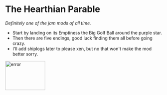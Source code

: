 # The Hearthian Parable
*Definitely one of the jam mods of all time.*

- Start by landing on its Emptiness the Big Golf Ball around the purple star.
- Then there are five endings, good luck finding them all before going crazy.
- I'll add shiplogs later to please xen, but no that won't make the mod better sorry.

[](https://github.com/user-attachments/assets/8f96286f-4928-47ba-881c-db9624a96e7e)
[](https://raw.githubusercontent.com/Vambok/HearthianParable/refs/heads/main/error.png)
<img width="128" height="93" alt="error" src="https://github.com/user-attachments/assets/8f96286f-4928-47ba-881c-db9624a96e7e" />
